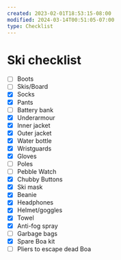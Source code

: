```yaml
---
created: 2023-02-01T18:53:15-08:00
modified: 2024-03-14T00:51:05-07:00
type: Checklist
---
```


# Ski checklist

- [ ] Boots
- [ ] Skis/Board
- [x] Socks
- [x] Pants
- [ ] Battery bank
- [x] Underarmour
- [x] Inner jacket
- [x] Outer jacket
- [x] Water bottle
- [x] Wristguards
- [x] Gloves
- [ ] Poles
- [ ] Pebble Watch
- [x] Chubby Buttons
- [x] Ski mask
- [x] Beanie
- [x] Headphones
- [x] Helmet/goggles
- [x] Towel 
- [x] Anti-fog spray
- [ ] Garbage bags
- [x] Spare Boa kit
- [ ] Pliers to escape dead Boa
